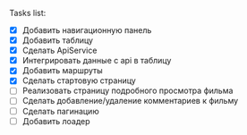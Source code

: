 Tasks list:

- [x] Добавить навигационную панель
- [x] Добавить таблицу
- [x] Сделать ApiService
- [x] Интегрировать данные с api в таблицу
- [x] Добавить маршруты
- [x] Сделать стартовую страницу
- [ ] Реализовать страницу подробного просмотра фильма
- [ ] Сделать добавление/удаление комментариев к фильму
- [ ] Сделать пагинацию
- [ ] Добавить лоадер

